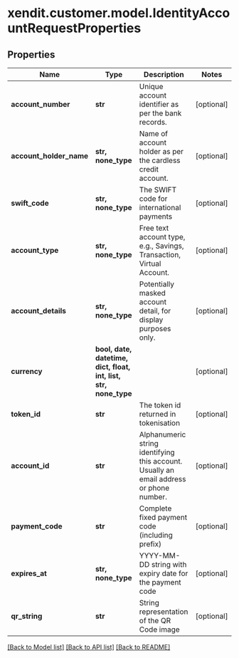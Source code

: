 # xendit.customer.model.IdentityAccountRequestProperties


## Properties
| Name | Type | Description | Notes |
| ------------ | ------------- | ------------- | ------------- |
| **account_number** | **str** | Unique account identifier as per the bank records. | [optional]  |
| **account_holder_name** | **str, none_type** | Name of account holder as per the cardless credit account. | [optional]  |
| **swift_code** | **str, none_type** | The SWIFT code for international payments | [optional]  |
| **account_type** | **str, none_type** | Free text account type, e.g., Savings, Transaction, Virtual Account. | [optional]  |
| **account_details** | **str, none_type** | Potentially masked account detail, for display purposes only. | [optional]  |
| **currency** | **bool, date, datetime, dict, float, int, list, str, none_type** |  | [optional]  |
| **token_id** | **str** | The token id returned in tokenisation | [optional]  |
| **account_id** | **str** | Alphanumeric string identifying this account. Usually an email address or phone number. | [optional]  |
| **payment_code** | **str** | Complete fixed payment code (including prefix) | [optional]  |
| **expires_at** | **str, none_type** | YYYY-MM-DD string with expiry date for the payment code | [optional]  |
| **qr_string** | **str** | String representation of the QR Code image | [optional]  |


[[Back to Model list]](../README.md#documentation-for-models) [[Back to API list]](../README.md#documentation-for-api-endpoints) [[Back to README]](../README.md)


